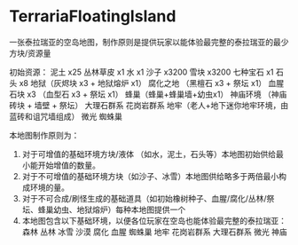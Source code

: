 # TerrariaFloatingIsland
一张泰拉瑞亚的空岛地图，制作原则是提供玩家以能体验最完整的泰拉瑞亚的最少方块/资源量

初始资源：
泥土 x25
丛林草皮 x1
水 x1
沙子 x3200
雪块 x3200
七种宝石 x1
石头 x8
地狱（灰烬块 x3 + 地狱熔炉 x1） 
腐化之地 （黑檀石 x3 + 祭坛 x1）
血腥石块 x3 （血型石 x3 + 祭坛 x1）
蜂巢（蜂巢+蜂巢墙+幼虫x1）
神庙环境 （神庙砖块 + 墙壁 + 祭坛）
大理石群系
花岗岩群系
地牢（老人+地下迷你地牢环境，由蓝砖和诅咒墙组成）
微光
蜘蛛巢

本地图制作原则为：
1. 对于可增值的基础环境方块/液体 （如水，泥土，石头等）本地图初始供给最小能开始增值的数量。
2. 对于不可增值的基础环境方块（如沙子、冰雪）本地图供给略多于两倍最小构成环境的量。
3. 对于不可合成/刷怪生成的基础道具（如初始橡树种子、血腥/腐化/丛林/祭坛、蜂巢幼虫、地狱熔炉）每种本地图提供一个
4. 本地图包含以下基础环境，以便各位玩家在空岛也能体验最完整的泰拉瑞亚：
     森林 丛林 冰雪 沙漠 腐化 血腥 蜘蛛巢 地牢 花岗岩群系 大理石群系 微光 神庙
